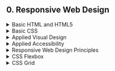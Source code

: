 ## 0. Responsive Web Design

<details>
<summary>Basic HTML and HTML5</summary>

![Screenshot image](responsive-web-design/basic-html-and-html5.png)

</details>

<details>
<summary>Basic CSS</summary>

![Screenshot image](responsive-web-design/basic-css.png)

</details>

<details>
<summary>Applied Visual Design</summary>

![Screenshot image](responsive-web-design/applied-visual-design.png)

</details>

<details>
<summary>Applied Accessibility</summary>

![Screenshot image](responsive-web-design/applied-accessibility.png)

</details>

<details>
<summary>Responsive Web Design Principles</summary>

![Screenshot image](responsive-web-design/responsive-web-design-principles.png)

</details>

<details>
<summary>CSS Flexbox</summary>

![Screenshot image](responsive-web-design/css-flexbox.png)

</details>

<details>
<summary>CSS Grid</summary>

![Screenshot image](responsive-web-design/css-grid.png)

</details>
